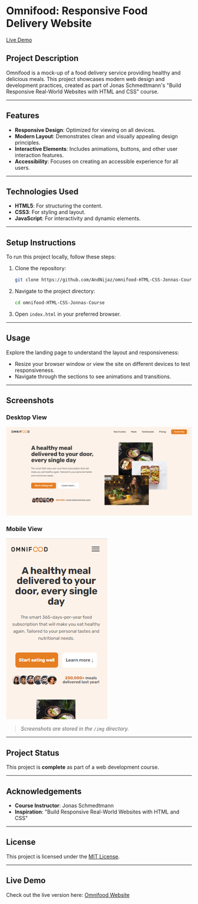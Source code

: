 # Omnifood: Responsive Food Delivery Website

[Live Demo](https://omnifooodn.netlify.app/)

## Project Description
Omnifood is a mock-up of a food delivery service providing healthy and delicious meals. This project showcases modern web design and development practices, created as part of Jonas Schmedtmann's "Build Responsive Real-World Websites with HTML and CSS" course.

---

## Features
- **Responsive Design**: Optimized for viewing on all devices.
- **Modern Layout**: Demonstrates clean and visually appealing design principles.
- **Interactive Elements**: Includes animations, buttons, and other user interaction features.
- **Accessibility**: Focuses on creating an accessible experience for all users.

---

## Technologies Used
- **HTML5**: For structuring the content.
- **CSS3**: For styling and layout.
- **JavaScript**: For interactivity and dynamic elements.

---

## Setup Instructions
To run this project locally, follow these steps:

1. Clone the repository:

   ```bash
   git clone https://github.com/AndNijaz/omnifood-HTML-CSS-Jonnas-Course.git
   ```

2. Navigate to the project directory:

   ```bash
   cd omnifood-HTML-CSS-Jonnas-Course
   ```

3. Open `index.html` in your preferred browser.

---

## Usage
Explore the landing page to understand the layout and responsiveness:

- Resize your browser window or view the site on different devices to test responsiveness.
- Navigate through the sections to see animations and transitions.

---

## Screenshots

### Desktop View
![Desktop View](img/desktop-view.png)

### Mobile View
![Mobile View](img/mobile-view.png)

> *Screenshots are stored in the `/img` directory.*

---

## Project Status
This project is **complete** as part of a web development course.

---

## Acknowledgements
- **Course Instructor**: Jonas Schmedtmann
- **Inspiration**: "Build Responsive Real-World Websites with HTML and CSS"

---

## License
This project is licensed under the [MIT License](LICENSE).

---

## Live Demo
Check out the live version here: [Omnifood Website](https://omnifooodn.netlify.app/)
